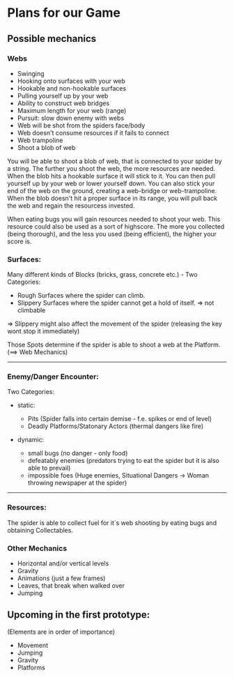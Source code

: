 # Plans for our Game

## Possible mechanics

### Webs

- Swinging
- Hooking onto surfaces with your web
- Hookable and non-hookable surfaces
- Pulling yourself up by your web
- Ability to construct web bridges
- Maximum length for your web (range)
- Pursuit: slow down enemy with webs
- Web will be shot from the spiders face/body
- Web doesn't consume resources if it fails to connect
- Web trampoline
- Shoot a blob of web

You will be able to shoot a blob of web, that is connected to your spider by a string. The further you shoot the web, the more resources are needed. 
When the blob hits a hookable surface it will stick to it. You can then pull yourself up by your web or lower yourself down.
You can also stick your end of the web on the ground, creating a web-bridge or web-trampoline.
When the blob doesn't hit a proper surface in its range, you will pull back the web and regain the resourcess invested.

When eating bugs you will gain resources needed to shoot your web. This resource could also be used as a sort of highscore. 
The more you collected (being thorough), and the less you used (being efficient), the higher your score is.

### Surfaces:
Many different kinds of Blocks (bricks, grass, concrete etc.) -
Two Categories:

- Rough Surfaces where the spider can climb.
- Slippery Surfaces where the spider cannot get a hold of itself. => not climbable

=> Slippery might also affect the movement of the spider (releasing the key wont stop it immediately)

Those Spots determine if the spider is able to shoot a web at the Platform. (==> Web Mechanics)

---

### Enemy/Danger Encounter:
Two Categories:

- static:
  - Pits (Spider falls into certain demise - f.e. spikes or end of level)
  - Deadly Platforms/Statonary Actors (thermal dangers like fire)
  
- dynamic:
  - small bugs (no danger - only food)
  - defeatably enemies (predators trying to eat the spider but it is also able to prevail)
  - impossible foes (Huge enemies, Situational Dangers -> Woman throwing newspaper at the spider)
  
---
  
### Resources:
The spider is able to collect fuel for it´s web shooting by eating bugs and obtaining Collectables.


### Other Mechanics
- Horizontal and/or vertical levels
- Gravity
- Animations (just a few frames)
- Leaves, that break when walked over
- Jumping

## Upcoming in the first prototype:
(Elements are in order of importance)

- Movement
- Jumping
- Gravity
- Platforms

